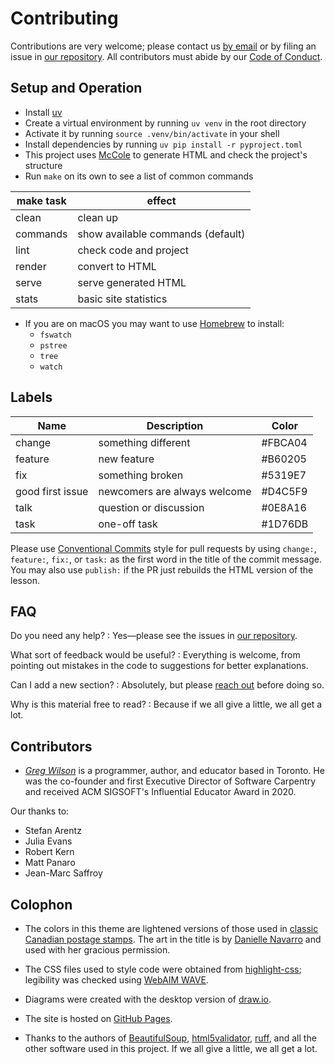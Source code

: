 # Contributing

Contributions are very welcome;
please contact us [by email][email] or by filing an issue in [our repository][repo].
All contributors must abide by our [Code of Conduct](./CODE_OF_CONDUCT.md).

## Setup and Operation

-   Install [uv][uv]
-   Create a virtual environment by running `uv venv` in the root directory
-   Activate it by running `source .venv/bin/activate` in your shell
-   Install dependencies by running `uv pip install -r pyproject.toml`
-   This project uses [McCole][mccole] to generate HTML and check the project's structure
-   Run `make` on its own to see a list of common commands

| make task | effect                                   |
| --------- | ---------------------------------------- |
| clean     | clean up                                 |
| commands  | show available commands (default)        |
| lint      | check code and project                   |
| render    | convert to HTML                          |
| serve     | serve generated HTML                     |
| stats     | basic site statistics                    |

-   If you are on macOS you may want to use [Homebrew][homebrew] to install:
    -   `fswatch`
    -   `pstree`
    -   `tree`
    -   `watch`

## Labels

| Name             | Description                  | Color   |
| ---------------- | ---------------------------- | ------- |
| change           | something different          | #FBCA04 |
| feature          | new feature                  | #B60205 |
| fix              | something broken             | #5319E7 |
| good first issue | newcomers are always welcome | #D4C5F9 |
| talk             | question or discussion       | #0E8A16 |
| task             | one-off task                 | #1D76DB |

Please use [Conventional Commits][conventional] style for pull requests
by using `change:`, `feature:`, `fix:`, or `task:` as the first word
in the title of the commit message.
You may also use `publish:` if the PR just rebuilds the HTML version of the lesson.

## FAQ

Do you need any help?
:   Yes—please see the issues in [our repository][repo].

What sort of feedback would be useful?
:   Everything is welcome,
    from pointing out mistakes in the code to suggestions for better explanations.

Can I add a new section?
:   Absolutely, but please [reach out][email] before doing so.

Why is this material free to read?
:   Because if we all give a little, we all get a lot.

## Contributors

-   [*Greg Wilson*][wilson_greg] is a programmer, author, and educator based in Toronto.
    He was the co-founder and first Executive Director of Software Carpentry
    and received ACM SIGSOFT's Influential Educator Award in 2020.

Our thanks to:

- Stefan Arentz
- Julia Evans
- Robert Kern
- Matt Panaro
- Jean-Marc Saffroy

## Colophon

-   The colors in this theme
    are lightened versions of those used in [classic Canadian postage stamps][stamps].
    The art in the title is by [Danielle Navarro][navarro_danielle]
    and used with her gracious permission.

-   The CSS files used to style code were obtained from [highlight-css][highlight_css];
    legibility was checked using [WebAIM WAVE][wave].

-   Diagrams were created with the desktop version of [draw.io][draw_io].

-   The site is hosted on [GitHub Pages][ghp].

-   Thanks to the authors of [BeautifulSoup][bs4],
    [html5validator][html5validator],
    [ruff][ruff],
    and all the other software used in this project.
    If we all give a little,
    we all get a lot.

[bs4]: https://pypi.org/project/beautifulsoup4/
[conventional]: https://www.conventionalcommits.org/
[draw_io]: https://www.drawio.com/
[email]: mailto:gvwilson@third-bit.com
[ghp]: https://pages.github.com/
[highlight_css]: https://numist.github.io/highlight-css/
[homebrew]: https://brew.sh/
[html5validator]: https://pypi.org/project/html5validator/
[mccole]: https://pypi.org/project/mccole/
[navarro_danielle]: https://art.djnavarro.net/
[repo]: https://github.com/lessonomicon/sudonomicon
[ruff]: https://astral.sh/ruff
[stamps]: https://third-bit.com/colophon/
[uv]: https://github.com/astral-sh/uv
[wave]: https://wave.webaim.org/
[wilson_greg]: https://third-bit.com/
